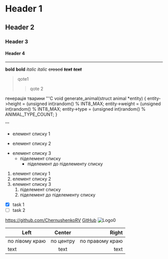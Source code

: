 # Header 1
## Header 2
### Header 3
#### Header 4
___
**bold**
__bold__
*italic*
_italic_
~~crosed~~
***~~text~~***
___~~text~~___
> qote1
>> qote 2

генерація тварини
'''C
void generate_animal(struct animal *entity)
{
	entity->height = (unsigned int)random() % INT8_MAX;
	entity->weight = (unsigned int)random() % INT8_MAX;
	entity->type = (unsigned int)random() % ANIMAL_TYPE_COUNT;
}

'''

* елемент списку 1
- елемент списку 2
+ елемент списку 3
  + піделемент списку
    + піделемент до піделементу списку

1. елемент списку 1
2. елемент списку 2
3. елемент списку 3
    1. піделемент списку 
      1. піделемент до піделементу списку

- [x] task 1 
- [ ] task 2

https://github.com/ChernushenkoRV
[GitHub](https://github.com/ChernushenkoRV)
![Logo0](https://cdn4.iconfinder.com/data/icons/iconsimple-logotypes/512/github-512.png, "Logo")

|Left|Center|Right|
|----|:----:|----:|
|по лівому краю|по центру|по правому краю|
|text|text|text|


